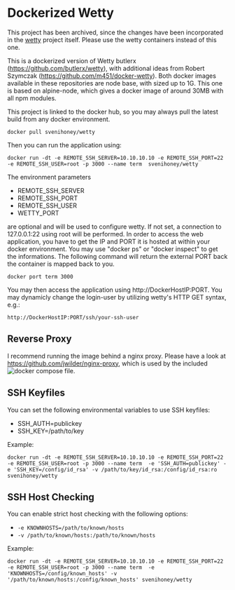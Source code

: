 Dockerized Wetty
================

This project has been archived, since the changes have been incorporated in the [wetty](https://github.com/butlerx/wetty) project itself. 
Please use the wetty containers instead of this one.

This is a dockerized version of Wetty butlerx (https://github.com/butlerx/wetty), 
with additional ideas from Robert Szymczak (https://github.com/m451/docker-wetty). Both docker images available in these
repositories are node base, with sized up to 1G. This one is based on alpine-node, which gives 
a docker image of around 30MB with all npm modules.

This project is linked to the docker hub, so you may always pull the latest build from any docker environment.

```
docker pull svenihoney/wetty
```

Then you can run the application using:

```
docker run -dt -e REMOTE_SSH_SERVER=10.10.10.10 -e REMOTE_SSH_PORT=22 -e REMOTE_SSH_USER=root -p 3000 --name term  svenihoney/wetty
```
The environment parameters 

- REMOTE_SSH_SERVER
- REMOTE_SSH_PORT
- REMOTE_SSH_USER
- WETTY_PORT

are optional and will be used to configure wetty. If not set, a connection to 127.0.0.1:22 using root will be performed.
In order to access the web application, you have to get the IP and PORT it is hosted at within your docker environment. 
You may use "docker ps" or "docker inspect" to get the informations. The following command will return the external PORT back the container is mapped back to you.

```
docker port term 3000
```

You may then access the application using http://DockerHostIP:PORT. You may dynamicly change the login-user by utilizing wetty's HTTP GET syntax, e.g.: 

```
http://DockerHostIP:PORT/ssh/your-ssh-user
```

Reverse Proxy
-------------

I recommend running the image behind a nginx proxy. Please have a look at https://github.com/jwilder/nginx-proxy,
which is used by the included ![docker compose](docker-compose.yml) file.

SSH Keyfiles
-------------

You can set the following environmental variables to use SSH keyfiles:

- SSH_AUTH=publickey
- SSH_KEY=/path/to/key

Example:
```
docker run -dt -e REMOTE_SSH_SERVER=10.10.10.10 -e REMOTE_SSH_PORT=22 -e REMOTE_SSH_USER=root -p 3000 --name term  -e 'SSH_AUTH=publickey' -e 'SSH_KEY=/config/id_rsa' -v /path/to/key/id_rsa:/config/id_rsa:ro svenihoney/wetty
```

SSH Host Checking
-------------

You can enable strict host checking with the following options:

- `-e KNOWNHOSTS=/path/to/known/hosts`
- `-v /path/to/known/hosts:/path/to/known/hosts`


Example:
```
docker run -dt -e REMOTE_SSH_SERVER=10.10.10.10 -e REMOTE_SSH_PORT=22 -e REMOTE_SSH_USER=root -p 3000 --name term  -e 'KNOWNHOSTS=/config/known_hosts' -v '/path/to/known/hosts:/config/known_hosts' svenihoney/wetty
```
